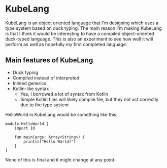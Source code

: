# KubeLang
KubeLang is an object oriented language that I'm designing which uses a type system based on duck typing. The main reason I'm making
KubeLang is that I think it would be interesting to have a compiled object-oriented duck-typed language. This is also an experiment
to see how well it will perform as well as hopefully my first completed language.

## Main features of KubeLang
- Duck typing
- Compiled instead of interpreted
- Inlined generics
- Kotlin-like syntax
  - Yes, I borrowed a lot of syntax from Kotlin
  - Simple Kotlin files will likely compile file, but they not act correctly due to the type system

HelloWorld in KubeLang would be something like this.

    module HelloWorld {
        import IO
        
        fun main(args: Array<String>) {
            println("Hello World!")
        }
    }

None of this is final and it might change at any point.